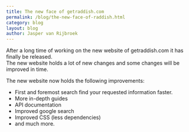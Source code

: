 ```yaml
---
title: The new face of getraddish.com
permalink: /blog/the-new-face-of-raddish.html
category: blog
layout: blog
author: Jasper van Rijbroek
---
```


After a long time of working on the new website of getraddish.com it has finally be released.  
The new website holds a lot of new changes and some changes will be improved in time.

<!-- more -->

The new website now holds the following improvements:

- First and foremost search find your requested information faster.
- More in-depth guides
- API documentation
- Improved google search
- Improved CSS (less dependencies)
- and much more.

